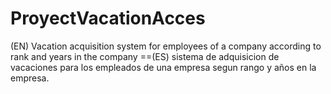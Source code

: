 # ProyectVacationAcces
(EN) Vacation acquisition system for employees of a company according to rank and years in the company ==(ES) sistema de adquisicion de vacaciones para los empleados de una empresa segun rango y años en la empresa.
